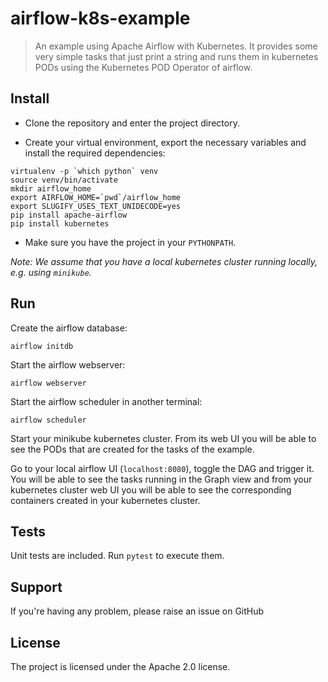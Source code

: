 # airflow-k8s-example

> An example using Apache Airflow with Kubernetes. It provides some very simple tasks that just print a string and runs them in kubernetes PODs using the Kubernetes POD Operator of airflow.


## Install
- Clone the repository and enter the project directory.

- Create your virtual environment, export the necessary variables and install the required dependencies:

```
virtualenv -p `which python` venv
source venv/bin/activate
mkdir airflow_home
export AIRFLOW_HOME=`pwd`/airflow_home
export SLUGIFY_USES_TEXT_UNIDECODE=yes
pip install apache-airflow
pip install kubernetes
``` 

- Make sure you have the project in your `PYTHONPATH`.

*Note: We assume that you have a local kubernetes cluster running locally, e.g. using `minikube`.*

## Run
Create the airflow database:

```
airflow initdb
```

Start the airflow webserver:

```
airflow webserver
```

Start the airflow scheduler in another terminal:

```
airflow scheduler
```

Start your minikube kubernetes cluster. From its web UI you will be able to see the PODs that are created for the tasks of the example.

Go to your local airflow UI (`localhost:8080`), toggle the DAG and trigger it. You will be able to see the tasks running in the Graph view and from your kubernetes cluster web UI you will be able to see the corresponding containers created in your kubernetes cluster.

## Tests
Unit tests are included. Run `pytest` to execute them. 

## Support
If you're having any problem, please raise an issue on GitHub


## License
The project is licensed under the Apache 2.0 license.

